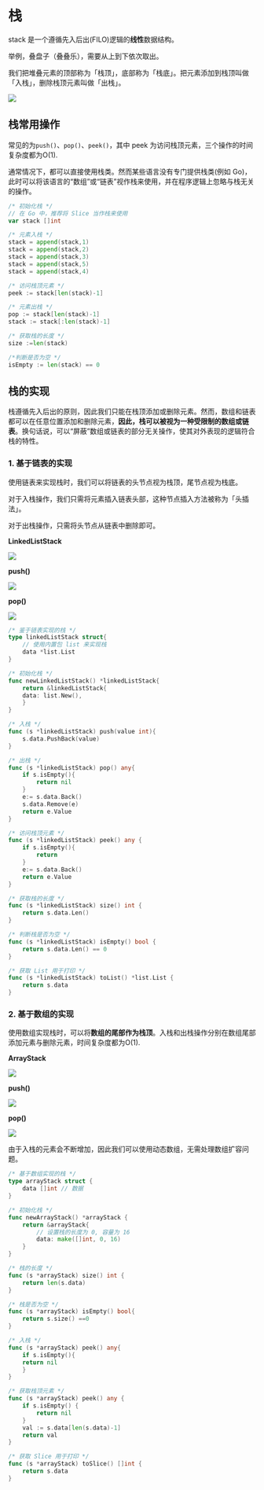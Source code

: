 # 栈

stack 是一个遵循先入后出(FILO)逻辑的**线性**数据结构。

举例，叠盘子（叠叠乐），需要从上到下依次取出。

我们把堆叠元素的顶部称为「栈顶」，底部称为「栈底」。把元素添加到栈顶叫做「入栈」，删除栈顶元素叫做「出栈」。

![](https://www.hello-algo.com/chapter_stack_and_queue/stack.assets/stack_operations.png)

## 栈常用操作

常见的为`push()`、`pop()`、`peek()`，其中 peek 为访问栈顶元素，三个操作的时间复杂度都为O(1).

通常情况下，都可以直接使用栈类。然而某些语言没有专门提供栈类(例如 Go)，此时可以将该语言的“数组”或“链表”视作栈来使用，并在程序逻辑上忽略与栈无关的操作。

```go
/* 初始化栈 */
// 在 Go 中，推荐将 Slice 当作栈来使用
var stack []int

/* 元素入栈 */
stack = append(stack,1)
stack = append(stack,2)
stack = append(stack,3)
stack = append(stack,5)
stack = append(stack,4)

/* 访问栈顶元素 */
peek := stack[len(stack)-1]

/* 元素出栈 */
pop := stack[len(stack)-1]
stack := stack[:len(stack)-1]

/* 获取栈的长度 */
size :=len(stack)

/*判断是否为空 */
isEmpty := len(stack) == 0
```

## 栈的实现

栈遵循先入后出的原则，因此我们只能在栈顶添加或删除元素。然而，数组和链表都可以在任意位置添加和删除元素，**因此，栈可以被视为一种受限制的数组或链表**。换句话说，可以“屏蔽”数组或链表的部分无关操作，使其对外表现的逻辑符合栈的特性。

### 1. 基于链表的实现

使用链表来实现栈时，我们可以将链表的头节点视为栈顶，尾节点视为栈底。

对于入栈操作，我们只需将元素插入链表头部，这种节点插入方法被称为「头插法」。

对于出栈操作，只需将头节点从链表中删除即可。

**LinkedListStack**

![](https://www.hello-algo.com/chapter_stack_and_queue/stack.assets/linkedlist_stack.png)

**push()**

![](https://www.hello-algo.com/chapter_stack_and_queue/stack.assets/linkedlist_stack_push.png)

**pop()**

![](https://www.hello-algo.com/chapter_stack_and_queue/stack.assets/linkedlist_stack_pop.png)

```go
/* 鉴于链表实现的栈 */
type linkedListStack struct{
    // 使用内置包 list 来实现栈
    data *list.List
}

/* 初始化栈 */
func newLinkedListStack() *linkedListStack{
    return &linkedListStack{
    data: list.New(),
    }
}

/* 入栈 */
func (s *linkedListStack) push(value int){
    s.data.PushBack(value)
}

/* 出栈 */
func (s *linkedListStack) pop() any{
    if s.isEmpty(){
        return nil
    }
    e:= s.data.Back()
    s.data.Remove(e)
    return e.Value
}

/* 访问栈顶元素 */
func (s *linkedListStack) peek() any {
    if s.isEmpty(){
        return
    }
    e:= s.data.Back()
    return e.Value
}

/* 获取栈的长度 */
func (s *linkedListStack) size() int {
    return s.data.Len()
}

/* 判断栈是否为空 */
func (s *linkedListStack) isEmpty() bool {
    return s.data.Len() == 0
}

/* 获取 List 用于打印 */
func (s *linkedListStack) toList() *list.List {
    return s.data
}
```

### 2. 基于数组的实现

使用数组实现栈时，可以将**数组的尾部作为栈顶**。入栈和出栈操作分别在数组尾部添加元素与删除元素，时间复杂度都为O(1).

**ArrayStack**

![](https://www.hello-algo.com/chapter_stack_and_queue/stack.assets/array_stack.png)

**push()**

![](https://www.hello-algo.com/chapter_stack_and_queue/stack.assets/array_stack_push.png)

**pop()**

![](https://www.hello-algo.com/chapter_stack_and_queue/stack.assets/array_stack_pop.png)

由于入栈的元素会不断增加，因此我们可以使用动态数组，无需处理数组扩容问题。

```go
/* 基于数组实现的栈 */
type arrayStack struct {
    data []int // 数据
}

/* 初始化栈 */
func newArrayStack() *arrayStack {
    return &arrayStack{
        // 设置栈的长度为 0, 容量为 16
        data: make([]int, 0, 16)
    }
}

/* 栈的长度 */
func (s *arrayStack) size() int {
    return len(s.data)
}

/* 栈是否为空 */
func (s *arrayStack) isEmpty() bool{
    return s.size() ==0
}

/* 入栈 */
func (s *arrayStack) peek() any{
    if s.isEmpty(){
    return nil
    }
}

/* 获取栈顶元素 */
func (s *arrayStack) peek() any {
    if s.isEmpty() {
        return nil
    }
    val := s.data[len(s.data)-1]
    return val
}

/* 获取 Slice 用于打印 */
func (s *arrayStack) toSlice() []int {
    return s.data
}
```
